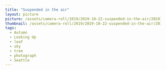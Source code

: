 ```yaml
---
title: "Suspended in the air"
layout: picture
picture: /assets/camera-roll/2019/2019-10-22-suspended-in-the-air/20191022_192920614_iOS.jpg
thumbnail: /assets/camera-roll/2019/2019-10-22-suspended-in-the-air/20191022_192920614_iOS-thumbnail.jpg
tags:
  - Autumn
  - Looking Up
  - leaf
  - sky
  - tree
  - photograph  
  - Seattle
---
```

